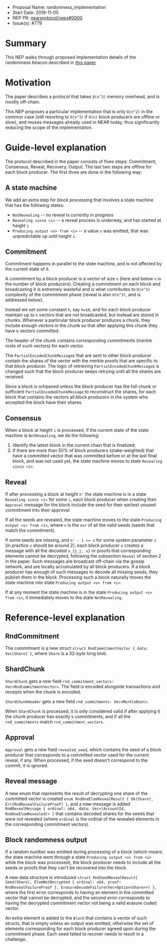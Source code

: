 - Proposal Name: randomness\_implementation
- Start Date: 2019-11-05
- NEP PR: [nearprotocol/neps#0000](https://github.com/nearprotocol/neps/pull/0022)
- Issue(s): #779

# Summary
[summary]: #summary

This NEP walks through proposed implementation details of the randomness beacon described in [this paper](https://near.ai/randomness)

# Motivation
[motivation]: #motivation

The paper describes a protocol that takes `O(n^3)` memory overhead, and is mostly off-chain.

This NEP proposes a particular implementation that is only `O(n^2)` in the common case (still resorting to `O(n^3)` if `O(n)` block producers are offline or slow), and reuses messages already used in NEAR today, thus significantly reducing the scope of the implementation.

# Guide-level explanation
[guide-level-explanation]: #guide-level-explanation

The protocol described in the paper consists of fives steps: Commitment, Consensus, Reveal, Recovery, Output. The last two steps are offline for each block producer. The first three are done in the following way:

## A state machine

We add an extra step for block processing that involves a state machine that has the following states:

 - `NotRevealing` -- no reveal is currently in progress
 - `Revealing since <i>` -- a reveal process is underway, and has started at height `i`
 - `Producing output <v> from <i>` -- a value `v` was emitted, that was unpredictable up until height `i`.

## Commitment
Commitment happens in parallel to the state machine, and is not affected by the current state of it.

A commitment by a block producer is a vector of size `n` (here and below `n` is the number of block producers). Creating a commitment on each block and broadcasting it is extremely wasteful and is what contributes to `O(n^3)` complexity of the commitment phase (reveal is also `O(n^3)`, and is addressed below).

Instead we set some constant `k`, say `k=10`, and for each block producer maintain up to `k` vectors that are not broadcasted, but instead are stored in chunks. Whenever a particular block producer produces a chunk, they include enough vectors in the chunk so that after applying this chunk they have `k` vectors committed.

The header of the chunk contains corresponding commitments (merkle roots of such vectors) for each vector.

The `PartialEncodedChunkMessage`s that are sent to other block producer contain the shares of the vector with the merkle proofs that are specific to that block producer. The logic of retrieving `PartialEncodedChunkMessage`s is changed such that the block producer keeps retrying until all the shares are received.

Since a block is orhpaned unless the block producer has the full chunk or sufficient `PartialEncodedChunkMessage` to reconstruct the shares, for each block that contains the vectors all block producers in the system who accepted the block have their shares.

## Consensus

When a block at height `i` is processed, if the current state of the state machine is `NotRevealing`, we do the following:

 1. Identify the latest block in the current chain that is finalized;
 2. If there are more than 50% of block producers (stake-weighted) that have a committed vector that was committed before or at the last final block, and was not used yet, the state machine moves to state `Revealing since <i>`.

## Reveal
If after processing a block at height `n'` the state machine is in a state `Revealing since <i>` for some `i`, each block producer when creating their `Approval` message for the block include the seed for their earliest unused commitment into their approval.

If all the seeds are revealed, the state machine moves to the state `Producing output <v> from <i>`, where `v` is the `xor` of all the valid seeds (seeds that match the commitment).

If some seeds are missing, and `n' - i >= z` for some system parameter `z` (in practice `z` should be around 2), each block producer `x` creates a message with all the decoded `s_{z_j, x}` or proofs that corresponding elements cannot be decrypted, following the subsection `Reveal` of section 2 in the paper. Such messages are broadcast off-chain via the gossip network, and are locally accumulated by all block producers. If a block producer has enough of such messages to decode all missing seeds, they publish them in the block. Processing such a block naturally moves the state machine into state `Producing output <v> from <i>`.

If at any moment the state machine is in the state `Producing output <v> from <i>`, it immediately moves to the state `NotRevealing`.

# Reference-level explanation
[reference-level-explanation]: #reference-level-explanation

## RndCommitment

The commitment is a new struct `struct RndCommitmentVector { data: Vec[Share] }`, where `Share` is a 32-byte long blob.

## ShardChunk

`ShardChunk` gets a new field `rnd_commitment_vectors: Vec<RndCommitmentVector>`. The field is encoded alongside transactions and receipts when the chunk is encoded.

`ShardChunkHeader` gets a new field `rnd_commitments: Vec<MerkleRoot>`.

When `ShardChunk` is processed, it is only considered valid if after applying it the chunk producer has exactly `k` commitments, and if all the `rnd_commitments` match `rnd_commitment_vectors`.

## Approval

`Approval` gets a new field `revealed_seed`, which contains the seed of a block producer that corresponds to a committed vector used for the current reveal, if any. When processed, if the seed doesn't correspond to the commit, it is ignored.

## Reveal message

A new enum that represents the result of decrypting one share of the committed vector is created `enum RndOneElemRevealResult { Ok(Share), Err(RndRevealFailureProof) }`, and a new message is added `RndRevealMessage { ordinal: u64, data: Vec<(AccountId, RndOneElemRevealed)> }` that contains decoded shares for the seeds that were not revealed (where `ordinal` is the ordinal of the revealed elements in the corresponding commitment vectors).

## Block randomness output

If a random number was emitted during processing of a block (which means the state machine went through a state `Producing output <v> from <i>` while the block was processed), the block producer needs to include all the seeds or proofs that they can't be recovered into the block.

A new data structure is introduced `struct RndSeedRevealResult{ Seed(Share), ElemNotDecrypted { ordinal: u64, proof: RndRevealFailureProof }, ErasureDecodeFailure(Vec<Option<Share>>) }`, where the first error corresponds to having an element in the committed vector that cannot be decrypted, and the second error corresponds to having the decrypted commitment vector not being a valid erasure coded vector.

An extra element is added to the `Block` that contains a vector of such structs, that is empty unless an output was emitted, otherwise the set of elements corresponding for each block producer agreed upon during the commitment phase. Each seed failed to recover needs to result in a challenge.

